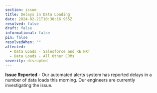 ```yaml
---
section: issue
title: Delays in Data Loading
date: 2024-02-21T10:30:16.955Z
resolved: false
draft: false
informational: false
pin: false
resolvedWhen: ""
affected:
  - Data Loads - Salesforce and RE NXT
  - Data Loads - All Other CRMs
severity: disrupted
---
```

**I﻿ssue Reported** *\-* Our automated alerts system has reported delays in a number of data loads this morning. Our engineers are currently investigating the issue.
